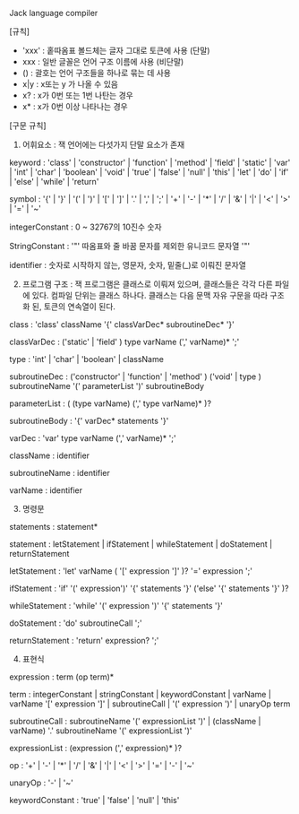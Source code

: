 Jack language compiler

[규칙]
  - 'xxx' : 홑따옴표 볼드체는 글자 그대로 토큰에 사용 (단말)
  - xxx   : 일반 글꼴은 언어 구조 이름에 사용 (비단말)
  - ()    : 괄호는 언어 구조들을 하나로 묶는 데 사용
  - x|y   : x또는 y 가 나올 수 있음
  - x?    : x가 0번 또는 1번 나탄는 경우
  - x*    : x가 0번 이상 나타나는 경우

[구문 규칙]
1. 어휘요소 : 잭 언어에는 다섯가지 단말 요소가 존재

  keyword : 'class' | 'constructor' | 'function' | 'method' |
    'field' | 'static' | 'var' | 'int' | 'char' | 'boolean' |
    'void' | 'true' | 'false' | 'null' | 'this' | 'let' | 'do' |
    'if' | 'else' | 'while' | 'return'

  symbol : '{' | '}' | '(' | ')' | '[' | ']' |
    '.' | ',' | ';' | '+' | '-' | '*' | '/' |
    '&' | '|' | '<' | '>' | '=' | '~' 

  integerConstant : 0 ~ 32767의 10진수 숫자
  
  StringConstant : '"' 따옴표와 줄 바꿈 문자를 제외한 유니코드 문자열 '"'

  identifier : 숫자로 시작하지 않는, 영문자, 숫자, 밑줄(_)로 이뤄진 문자열


2. 프로그램 구조 : 잭 프로그램은 클래스로 이뤄져 있으며, 클래스들은 각각 다른 파일에 있다.
  컴파일 단위는 클래스 하나다. 클래스는 다음 문맥 자유 구문을 따라 구조화 된, 토큰의 연속열이 된다.

  class : 'class' className '{' classVarDec* subroutineDec* '}'

  classVarDec : ('static' | 'field' ) type varName (',' varName)* ';'
  
  type : 'int' | 'char' | 'boolean' | className

  subroutineDec : ('constructor' | 'function' | 'method' )
    ('void' | type ) subroutineName '(' parameterList ')' subroutineBody

  parameterList : ( (type varName) (',' type varName)* )?

  subroutineBody : '{' varDec* statements '}'

  varDec : 'var' type varName (',' varName)* ';'

  className : identifier

  subroutineName : identifier

  varName : identifier


3. 명령문
  
  statements : statement*
  
  statement : letStatement | ifStatement | whileStatement | doStatement | returnStatement

  letStatement : 'let' varName ( '[' expression ']' )? '=' expression ';'

  ifStatement : 'if' '(' expression')' '{' statements '}'
    ('else' '{' statements '}' )?
  
  whileStatement : 'while' '(' expression ')' '{' statements '}'

  doStatement : 'do' subroutineCall ';'

  returnStatement : 'return' expression? ';'


4. 표현식
  
  expression : term (op term)*

  term : integerConstant | stringConstant | keywordConstant |
    varName | varName '[' expression ']' | subroutineCall | '(' expression ')' | unaryOp term

  subroutineCall : subroutineName '(' expressionList ')' | (className | varName) '.' subroutineName '(' expressionList ')'

  expressionList : (expression (',' expression)* )?

  op : '+' | '-' | '*' | '/' | '&' | '|' | '<' | '>' | '=' | '-' | '~' 

  unaryOp : '-' | '~' 

  keywordConstant : 'true' | 'false' | 'null' | 'this' 
